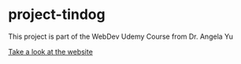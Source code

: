 # project-tindog
 This project is part of the WebDev Udemy Course from Dr. Angela Yu


<a href="https://andrebuitoni.github.io/project-tindog/index.html">Take a look at the website</a>
